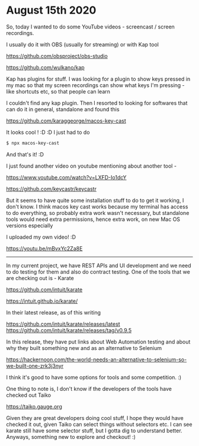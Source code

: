 # August 15th 2020

So, today I wanted to do some YouTube
videos - screencast / screen recordings.

I usually do it with OBS (usually for streaming)
or with Kap tool

https://github.com/obsproject/obs-studio

https://github.com/wulkano/kap

Kap has plugins for stuff. I was looking for a plugin
to show keys pressed in my mac so that my screen
recordings can show what keys I'm pressing - like
shortcuts etc, so that people can learn

I couldn't find any kap plugin. Then I resorted to
looking for softwares that can do it in general,
standalone and found this

https://github.com/karaggeorge/macos-key-cast

It looks cool ! :D :D I just had to do

```bash
$ npx macos-key-cast
```

And that's it! :D

I just found another video on youtube mentioning
about another tool - 

https://www.youtube.com/watch?v=LXFD-Io1dcY

https://github.com/keycastr/keycastr

But it seems to have quite some installation stuff
to do to get it working, I don't know. I think
macos key cast works because my terminal has
access to do everything, so probably extra work
wasn't necessary, but standalone tools would
need extra permissions, hence extra work, on
new Mac OS versions especially

I uploaded my own video! :D

https://youtu.be/mBvxYc2Za8E

---

In my current project, we have REST APIs and UI development
and we need to do testing for them and also do contract
testing. One of the tools that we are checking out is -
Karate

https://github.com/intuit/karate

https://intuit.github.io/karate/

In their latest release, as of this writing

https://github.com/intuit/karate/releases/latest
https://github.com/intuit/karate/releases/tag/v0.9.5

In this release, they have put links about Web Automation
testing and about why they built something new and as an
alternative to Selenium

https://hackernoon.com/the-world-needs-an-alternative-to-selenium-so-we-built-one-zrk3j3nyr

I think it's good to have some options for tools and some
competition. :)

One thing to note is, I don't know if the developers of the
tools have checked out Taiko 

https://taiko.gauge.org

Given they are great developers doing cool stuff, I hope they
would have checked it out, given Taiko can select things without
selectors etc. I can see karate still have some selector stuff,
but I gotta dig to understand better. Anyways, something new to
explore and checkout! :)

